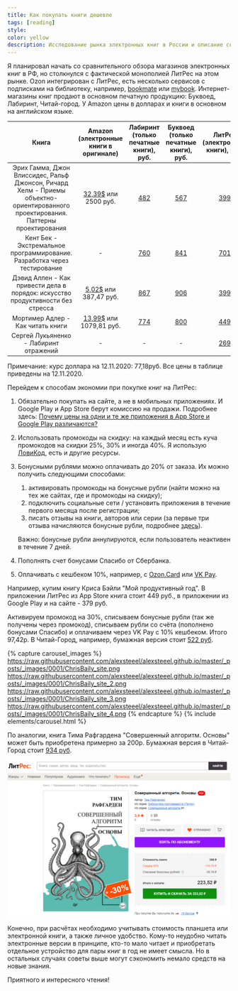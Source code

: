 ```yaml
---
title: Как покупать книги дешевле
tags: [reading]
style: 
color: yellow
description: Исследование рынка электронных книг в России и описание скидок.
---
```


Я планировал начать со сравнительного обзора магазинов электронных книг в РФ, но столкнулся с фактической монополией ЛитРес на этом рынке. Ozon интегрирован с ЛитРес, есть несколько сервисов с подписками на библиотеку, например, [bookmate](https://ru.bookmate.com/) или [mybook](https://mybook.ru/). Интернет-магазины книг продают в основном печатную продукцию: Буквоед, Лабиринт, Читай-город. У Amazon цены в долларах и книги в основном на английском языке.

|                            Книга                             |            Amazon (электронные книги в оригинале)            |    Лабиринт (только печатные книги), руб.    |      Буквоед (только печатные книги), руб.      |               ЛитРес (электронные книги), руб.               |
| :----------------------------------------------------------: | :----------------------------------------------------------: | :------------------------------------------: | :---------------------------------------------: | :----------------------------------------------------------: |
| Эрих Гамма, Джон Влиссидес, Ральф Джонсон, Ричард Хелм - Приемы объектно-ориентированного проектирования. Паттерны проектирования | [32,39$](https://www.amazon.com/Design-Patterns-Object-Oriented-Addison-Wesley-Professional-ebook-dp-B000SEIBB8/dp/B000SEIBB8/) или 2500 руб. | [482](https://www.labirint.ru/books/87603/)  |  [567](https://www.bookvoed.ru/book?id=670581)  | [399](https://www.litres.ru/dzhon-vlissides/priemy-obektno-orientirovannogo-proektirovaniya-patterny-proektirovaniya-16419747/) |
| Кент Бек - Экстремальное программирование. Разработка через тестирование |                              -                               | [760](https://www.labirint.ru/books/583040/) | [841](https://www.bookvoed.ru/book?id=10111402) | [701](https://www.litres.ru/kent-bek/ekstremalnoe-programmirovanie-razrabotka-cherez-testirovanie/) |
| Дэвид Аллен - Как привести дела в порядок: искусство продуктивности без стресса | [5,02$](https://www.amazon.com/Getting-Things-Done-Stress-Free-Productivity-ebook/dp/B00KWG9M2E/) или 387,47 руб. | [867](https://www.labirint.ru/books/507367/) | [906](https://www.bookvoed.ru/book?id=6055975)  | [399](https://www.litres.ru/devid-allen/kak-privesti-dela-v-poryadok-iskusstvo-produktivnosti-bez-stre/) |
|              Мортимер Адлер - Как читать книги               | [13,99$](https://www.amazon.com/gp/product/B004PYDAPE/) или 1079,81 руб. | [774](https://www.labirint.ru/books/709229/) | [800](https://www.bookvoed.ru/book?id=10088867) | [449](https://www.litres.ru/mortimer-adler-2/kak-chitat-knigi/) |
|            Сергей Лукьяненко - Лабиринт отражений            |                              -                               |                      -                       |                        -                        | [269](https://www.litres.ru/sergey-lukyanenko/labirint-otrazheniy/) |

Примечание: курс доллара на 12.11.2020: 77,18руб. Все цены в таблице приведены на 12.11.2020.



Перейдем к способам экономии при покупке книг на ЛитРес:

1. Обязательно покупать на сайте, а не в мобильных приложениях. И Google Play и App Store берут комиссию на продажи. Подробнее здесь: [Почему цены на одни и те же приложения в App Store и Google Play различаются?](https://vc.ru/services/126132-pochemu-ceny-na-odni-i-te-zhe-prilozheniya-v-app-store-i-google-play-razlichayutsya)

2. Использовать промокоды на скидку: на каждый месяц есть куча промокодов на скидки 25%, 30% и иногда 40%. Я использую [ЛовиКод](https://lovikod.ru/knigi/promokody-litres), есть и другие ресурсы.

3. Бонусными рублями можно оплачивать до 20% от заказа. Их можно получить следующими способами:
   1. активировать промокоды на бонусные рубли (найти можно на тех же сайтах, где и промокоды на скидку);
   2. подключить социальные сети / установить приложения в течение первого месяца после регистрации;
   3. писать отзывы на книги, авторов или серии (за первые три отзыва начисляются бонусные рубли, подробнее [здесь](https://www.litres.ru/pomosch/bonusnye-dengi/)).

   Важно: бонусные рубли аннулируются, если пользователь неактивен в течение 7 дней.

4. Пополнять счет бонусами Спасибо от Сбербанка.

5. Оплачивать с кешбеком 10%, например, с [Ozon.Card](https://www.litres.ru/ozoncard/?utm_campaign=ozoncard) или [VK Pay](https://vk.com/vkpay).

Например, купим книгу Криса Бэйли "Мой продуктивный год". В приложении ЛитРес из App Store книга стоит 449 руб., в приложении из Google Play и на сайте - 379 руб.

Активируем промокод на 30%, списываем бонусные рубли (так же получены через промокод), списываем рубли со счёта (пополнено бонусами Спасибо) и оплачиваем через VK Pay с 10% кешбеком. Итого 97,42р. В Читай-Город, например, бумажная версия стоит [522 руб](https://www.chitai-gorod.ru/catalog/book/963065/).

{% capture carousel_images %}
https://raw.githubusercontent.com/alexsteeel/alexsteeel.github.io/master/_posts/_images/0001/ChrisBaily_site.png
https://raw.githubusercontent.com/alexsteeel/alexsteeel.github.io/master/_posts/_images/0001/ChrisBaily_site_2.png
https://raw.githubusercontent.com/alexsteeel/alexsteeel.github.io/master/_posts/_images/0001/ChrisBaily_site_3.png
https://raw.githubusercontent.com/alexsteeel/alexsteeel.github.io/master/_posts/_images/0001/ChrisBaily_site_4.png
{% endcapture %}
{% include elements/carousel.html %}

По аналогии, книга Тима Рафгардена "Совершенный алгоритм. Основы" может быть приобретена примерно за 200р. Бумажная версия в Читай-Город стоит [934 руб](https://www.chitai-gorod.ru/catalog/book/1168773/).

![alt text](https://raw.githubusercontent.com/alexsteeel/alexsteeel.github.io/master/_posts/_images/0001/TimRoughgarden_01.png)

Конечно, при расчётах необходимо учитывать стоимость планшета  или электронной книги, а также личное удобство. Кому-то неудобно читать электронные версии в принципе, кто-то мало читает и приобретать отдельное устройство для пары книг в год не имеет смысла. Но в остальных случаях советы выше могут сэкономить немало средств на новые знания.

Приятного и интересного чтения!




